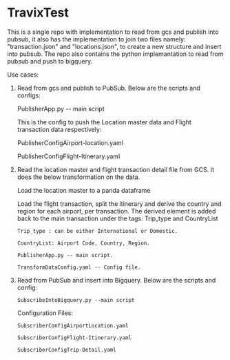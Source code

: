 # TravixTest
 This is a single repo with implementation to read from gcs and publish into pubsub, it also has the implementation to join two files namely: "transaction.json" and "locations.json", to create a new structure and insert into pubsub. The repo also contains the python implemantation to read from pubsub and push to bigquery.

 Use cases:
 
 1. Read from gcs and publish to PubSub. Below are the scripts and configs:
 
       PublisherApp.py -- main script
    
    This is the config to push the Location master data and Flight transaction data respectively:
    
       PublisherConfigAirport-location.yaml

       PublisherConfigFlight-Itinerary.yaml
    
2. Read the location master and flight transaction detail file from GCS. It does the below transformation on the data.

    Load the location master to a panda dataframe
    
    Load the flight transaction, split the itinerary and derive the country and region for each airport, per transaction. The derived element is added back to the main transaction under the tags: Trip_type and CountryList
    
       Trip_type : can be either International or Domestic.

       CountryList: Airport Code, Country, Region.

       PublisherApp.py -- main script.

       TransformDataConfig.yaml -- Config file.

3. Read from PubSub and insert into Bigquery. Below are the scripts and config:

       SubscribeIntoBigquery.py --main script
    
    Configuration Files:
    
       SubscriberConfigAirportLocation.yaml
        
       SubscriberConfigFlight-Itinerary.yaml
        
       SubscriberConfigTrip-Detail.yaml


    
